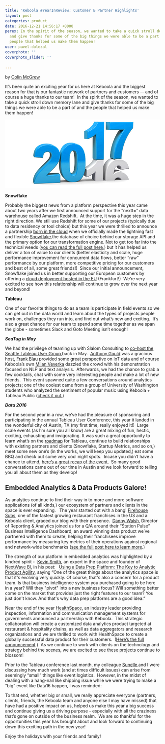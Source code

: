 ```yaml
---
title: 'Keboola #YearInReview: Customer & Partner Highlights'
layout: post
categories: product
date: 2016-12-21 14:56:17 +0000
perex: In the spirit of the season, we wanted to take a quick stroll down memory lane
  and give thanks for some of the big things we were able to be a part of and the
  people that helped us make them happen!
user: pavel-dolezal
coverphoto: ''
coverphoto_slider: ''

---
```

by [Colin McGrew](http://blog.keboola.com/author/19180)

It’s been quite an exciting year for us here at Keboola and the biggest reason for that is our fantastic network of partners and customers -- and of course a huge thanks to our team!  In the spirit of the season, we wanted to take a quick stroll down memory lane and give thanks for some of the big things we were able to be a part of and the people that helped us make them happen!

![](/uploads/2016.jpg)

**Snowflake**

Probably the biggest news from a platform perspective this year came about two years after we first announced support for the “nextt=” data warehouse called Amazon Redshift.  At the time, it was a huge step in the right direction.  We still use Redshift for some of our projects (typically due to data residency or tool choice) but this year we were thrilled to announce a partnership [born in the cloud](https://www.linkedin.com/pulse/why-born-cloud-matters-jared-hillam?trk=prof-post) when we officially made the lightning fast and flexible [Snowflake ](https://www.snowflake.net/)the database of choice behind our storage API and the primary option for our transformation engine. Not to get too far into the technical weeds ([you can read the full post here](http://blog.keboola.com/new-dose-of-steroids-in-the-keboola-backend),) but it has helped us deliver a ton of value to our clients (better elasticity and scale, huge performance improvement for concurrent data flows, better “raw” performance by our platform, more competitive pricing for our customers and best of all, some great friends!)  Since our initial announcement, Snowflake joined us in better supporting our European customers by offering a [cloud deployment hosted in the EU](https://www.snowflake.net/news-items/demand-snowflake-powers-new-eu-data-center-deployment) (Frankfurt!)  We’re very excited to see how this relationship will continue to grow over the next year and beyond!

**Tableau**

One of our favorite things to do as a team is participate in field events so we can get out in the data world and learn about the types of projects people work on, challenges they run into, and find out what’s new and exciting.  It’s also a great chance for our team to spend some time together as we span the globe - sometimes Slack and Goto Meeting isn’t enough!

**_SeaTug in May_**

We had the privilege of teaming up with Slalom Consulting to [co-host the Seattle Tableau User Group ](http://blog.keboola.com/keboola-and-slalom-consulting-team-up-to-host-seattles-tableau-user-group)back in May.  [Anthony Gould](https://www.linkedin.com/in/anthonygould10) was a gracious host, [Frank Blau](https://www.linkedin.com/in/frank-blau-2ba9131) provided some great perspective on IoT data and of course Keboola’s own [Milan Veverka](https://ca.linkedin.com/in/milanveverka) dazzled the crowd with his demonstration focused on NLP and text analysis.  Afterwards, we had the chance to grab a few cocktails, chat with some very interesting people and make a lot of new friends.  This event spawned quite a few conversations around analytics projects; one of the coolest came from a group of University of Washington students who analyzed the sentiment of popular music using Keboola + Tableau Public ([check it out.](http://blog.keboola.com/find-the-right-music-analyzing-last-dot-fm-data-sentiment-with-keboola-plus-tableau))

**_Data 2016_**

For the second year in a row, we’ve had the pleasure of sponsoring and participating in the annual Tableau User Conference, this year it landed in the wonderful city of Austin, TX (my first time, really enjoyed it!)  Large scale events (as I’m sure you all know) are a great mixing of fun, hectic, exciting, exhausting and invigorating.  It was such a great opportunity to learn what’s on the [roadmap](http://www.tableau.com/about/blog/2016/11/tc16-vision-keynote-62104) for Tableau, continue to build relationships with existing partners and clients (Snowflake, Startup Metrics, and so on,) meet some new one’s (in the works, we will keep you updated,) eat some BBQ and check out some very cool night spots.  Incase you didn’t have a chance to attend, [here’s a great recap of the event.](http://www.jenunderwood.com/2016/11/13/tableau-conference-2016-takeaways/)  So many good conversations came out of our time in Austin and we look forward to telling you all about them as they develop!

## Embedded Analytics & Data Products Galore!

As analytics continue to find their way in to more and more software applications (of all kinds,) our ecosystem of partners and clients in the space is ever expanding.   The year started out with a bang!  [Firehouse Subs](http://www.firehousesubs.com/), one of the fastest growing restaurant franchises in the US and a Keboola client, graced our blog with their presence.  [Danny Walsh](https://www.linkedin.com/in/dwalsh79), Director of Reporting & Analytics joined us for a Q/A around their “Station Pulse” Business Intelligence Dashboard, an award winning data product we’ve partnered with them to create, helping their franchisees improve performance by measuring key metrics of their operations against regional and network-wide benchmarks ([see the full post here to learn more](http://blog.keboola.com/anatomy-of-an-award-winning-data-project-part-2-firehouse-subs-station-pulse-bi-dashboard).)

The strength of our platform in embedded analytics was highlighted by a kindred spirit -  [Kevin Smith](https://www.linkedin.com/in/kevinmichaelsmith), an expert in the space and founder of [NextWave BI](https://nextwavebi.com/), in his post:   [Using a Data Prep Platform: The Key to Analytic Product Agility](http://blog.keboola.com/using-a-data-prep-platform-the-key-to-analytic-product-agility), saying “One of the great things about the analytics space is that it's evolving very quickly. Of course, that's also a concern for a product team. Is that business intelligence system you purchased going to be here in a year? Will they "pivot" into a new business focus? Will something better come on the market that provides just the right features to our team? You just don't know. And that's why data prep platforms are a good idea.”

Near the end of the year [HealthSpace](http://web.healthspace.com/), an industry leader providing inspection, information and communication management systems for governments announced a partnership with Keboola.  This strategic collaboration will create a customized data analytics product targeted at restaurant & hospitality chains, as well as data aggregators and research organizations and we are thrilled to work with HealthSpace to create a globally successful data product for their customers.  ([Here’s the full announcement](http://www.stockhouse.com/news/press-releases/2016/10/13/healthspace-announces-strategic-data-collaboration-with-keboola).)  As we continue to work with clients on the technology and strategy behind the scenes, we are excited to see these projects continue to blossom!

Prior to the Tableau conference last month, my colleague [Sunelle ](https://ca.linkedin.com/in/sunellegpink)and I were discussing how much work (and at times difficult issues) can arise from seemingly “small” things like event logistics.  However, in the midst of dealing with a hang-nail like shipping issue while we were trying to make a “big” event like Data16 happen, I was reminded:

To that end, whether big or small, we really appreciate everyone (partners, clients, friends, the Keboola team and anyone else I may have missed) that have had a positive impact on us, helped us make this year a big success and continue giving us a driving purpose - especially with all the craziness that’s gone on outside of the business realm.  We are so thankful for the opportunities this year has brought about and look forward to continuing down this exciting path in the new year!

Enjoy the holidays with your friends and family!